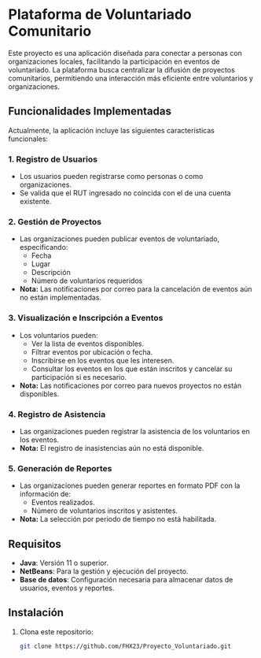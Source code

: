 # Plataforma de Voluntariado Comunitario

Este proyecto es una aplicación diseñada para conectar a personas con organizaciones locales, facilitando la participación en eventos de voluntariado. La plataforma busca centralizar la difusión de proyectos comunitarios, permitiendo una interacción más eficiente entre voluntarios y organizaciones.

## Funcionalidades Implementadas

Actualmente, la aplicación incluye las siguientes características funcionales:

### 1. Registro de Usuarios
- Los usuarios pueden registrarse como personas o como organizaciones.
- Se valida que el RUT ingresado no coincida con el de una cuenta existente.

### 2. Gestión de Proyectos
- Las organizaciones pueden publicar eventos de voluntariado, especificando:
  - Fecha
  - Lugar
  - Descripción
  - Número de voluntarios requeridos
- **Nota:** Las notificaciones por correo para la cancelación de eventos aún no están implementadas.

### 3. Visualización e Inscripción a Eventos
- Los voluntarios pueden:
  - Ver la lista de eventos disponibles.
  - Filtrar eventos por ubicación o fecha.
  - Inscribirse en los eventos que les interesen.
  - Consultar los eventos en los que están inscritos y cancelar su participación si es necesario.
- **Nota:** Las notificaciones por correo para nuevos proyectos no están disponibles.

### 4. Registro de Asistencia
- Las organizaciones pueden registrar la asistencia de los voluntarios en los eventos.
- **Nota:** El registro de inasistencias aún no está disponible.

### 5. Generación de Reportes
- Las organizaciones pueden generar reportes en formato PDF con la información de:
  - Eventos realizados.
  - Número de voluntarios inscritos y asistentes.
- **Nota:** La selección por periodo de tiempo no está habilitada.

## Requisitos
- **Java**: Versión 11 o superior.
- **NetBeans**: Para la gestión y ejecución del proyecto.
- **Base de datos**: Configuración necesaria para almacenar datos de usuarios, eventos y reportes.

## Instalación
1. Clona este repositorio:
   ```bash
   git clone https://github.com/FHX23/Proyecto_Voluntariado.git
